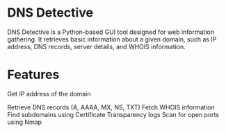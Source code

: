 # DNS Detective
DNS Detective is a Python-based GUI tool designed for web information gathering. It retrieves basic information about a given domain, such as IP address, DNS records, server details, and WHOIS information. 


# Features
Get IP address of the domain

Retrieve DNS records (A, AAAA, MX, NS, TXT)
Fetch WHOIS information
Find subdomains using Certificate Transparency logs
Scan for open ports using Nmap
